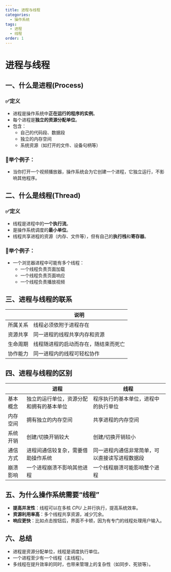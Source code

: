 ```yaml
---
title: 进程与线程
categories:
  - 操作系统
tags:
  - 进程
  - 线程
order: 1
---
```


# 进程与线程

## 一、什么是进程(Process)

### ✅定义

- 进程是操作系统中**正在运行的程序的实例**。
- 每个进程是**独立的资源分配单位**。
- 包含：
  - 自己的代码段、数据段
  - 独立的内存空间
  - 系统资源（如打开的文件、设备句柄等）

### 📌举个例子：
-  当你打开一个视频播放器，操作系统会为它创建一个进程，它独立运行，不影响其他程序。

## 二、什么是线程(Thread)

### ✅定义

- 线程是进程中的**一个执行流**。
- 是操作系统调度的**最小单位**。
- 线程共享进程的资源（内存、文件等），但有自己的**执行栈**和**寄存器**。

### 📌举个例子：
- 一个浏览器进程中可能有多个线程：
  - 一个线程负责页面加载
  - 一个线程负责页面响应
  - 一个线程负责播放视频

## 三、进程与线程的联系

|      | 说明                 |
|------|--------------------|
| 所属关系 | 线程必须依附于进程存在        |
| 资源共享 | 同一进程的线程共享内存和资源     |
| 生命周期 | 线程随进程的启动而存在，随结束而死亡 |
| 协作能力 | 同一进程内的线程可轻松协作      |

## 四、进程与线程的区别

|      | 进程                   | 线程                      |
|------|----------------------|-------------------------|
| 基本概念 | 独立的运行单位，资源分配和拥有的基本单位 | 程序执行的基本单位，进程中的执行单位      |
| 内存空间 | 拥有独立的内存空间            | 共享进程的内存空间               |
| 系统开销 | 创建/切换开销较大            | 创建/切换开销较小               |
| 通信方式 | 进程间通信较复杂，需要借助操作系统    | 同一进程内通信非常简单，可以直接读写进程数据段 |
| 崩溃影响 | 一个进程崩溃不影响其他进程        | 一个线程崩溃可能影响整个进程          |

## 五、为什么操作系统需要“线程”

- **提高并发性**：线程可以在多核 $CPU$ 上并行执行，提高系统效率。
- **资源利用率高**：多个线程共享资源，减少冗余。
- **响应更快**：比如点击按钮后，界面不卡顿，因为有专门的线程处理用户输入。

## 六、总结

- 进程是资源分配单位，线程是调度执行单位。
- 一个进程至少有一个线程（主线程）。
- 多线程在提升效率的同时，也带来管理上的复杂性（如同步、死锁等）。
